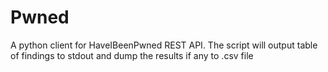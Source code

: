 # Pwned
A python client for HaveIBeenPwned REST API. The script will output table of findings to stdout and dump the results if any to .csv file
